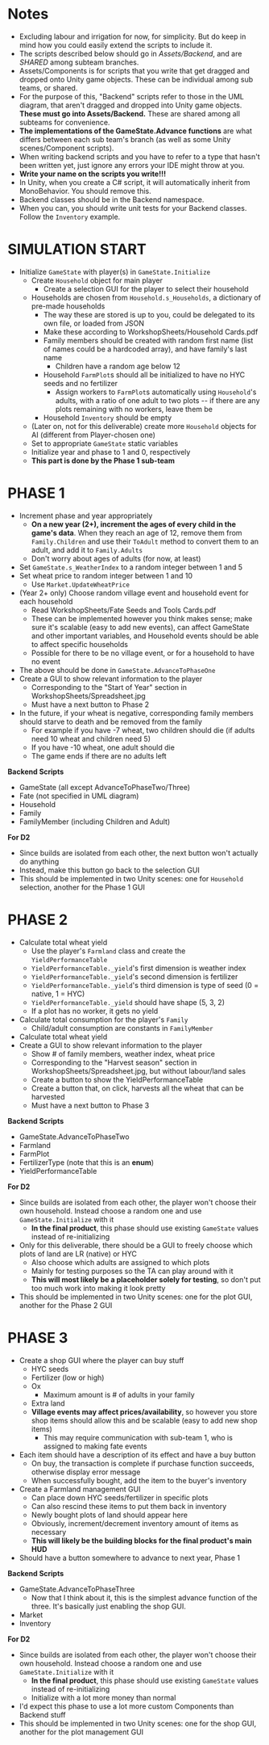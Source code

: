 <By Andy Wang>

# Notes
- Excluding labour and irrigation for now, for simplicity. But do keep in mind how you could easily extend the scripts to include it.
- The scripts described below should go in *Assets/Backend*, and are *SHARED* among subteam branches.
- Assets/Components is for scripts that you write that get dragged and dropped onto Unity game objects. These can be individual among sub teams, or shared.
- For the purpose of this, "Backend" scripts refer to those in the UML diagram, that aren't dragged and dropped into Unity game objects. **These must go into Assets/Backend.** These are shared among all subteams for convenience.
- **The implementations of the GameState.Advance functions** are what differs between each sub team's branch (as well as some Unity scenes/Component scripts).
- When writing backend scripts and you have to refer to a type that hasn't been written yet, just ignore any errors your IDE might throw at you.
- **Write your name on the scripts you write!!!**
- In Unity, when you create a C# script, it will automatically inherit from MonoBehavior. You should remove this.
- Backend classes should be in the Backend namespace.
- When you can, you should write unit tests for your Backend classes. Follow the `Inventory` example.

# SIMULATION START
- Initialize `GameState` with player(s) in `GameState.Initialize`
    - Create `Household` object for main player
        - Create a selection GUI for the player to select their household
    - Households are chosen from `Household.s_Households`, a dictionary of pre-made households
        - The way these are stored is up to you, could be delegated to its own file, or loaded from JSON
        - Make these according to WorkshopSheets/Household Cards.pdf
        - Family members should be created with random first name (list of names could be a hardcoded array), and have family's last name
            - Children have a random age below 12
        - Household `FarmPlot`s should all be initialized to have no HYC seeds and no fertilizer
            - Assign workers to `FarmPlot`s automatically using `Household`'s adults, with a ratio of one adult to two plots -- if there are any plots remaining with no workers, leave them be
        - Household `Inventory` should be empty
    - (Later on, not for this deliverable) create more `Household` objects for AI (different from Player-chosen one)
    - Set to appropriate `GameState` static variables
    - Initialize year and phase to 1 and 0, respectively
    - **This part is done by the Phase 1 sub-team**

# PHASE 1
- Increment phase and year appropriately
    - **On a new year (2+), increment the ages of every child in the game's data**. When they reach an age of 12, remove them from `Family.Children` and use their `ToAdult` method to convert them to an adult, and add it to `Family.Adults`
    - Don't worry about ages of adults (for now, at least)
- Set `GameState.s_WeatherIndex` to a random integer between 1 and 5
- Set wheat price to random integer between 1 and 10
    - Use `Market.UpdateWheatPrice`
- (Year 2+ only) Choose random village event and household event for each household
    - Read WorkshopSheets/Fate Seeds and Tools Cards.pdf
    - These can be implemented however you think makes sense; make sure it's scalable (easy to add new events), can affect GameState and other important variables, and Household events should be able to affect specific households
    - Possible for there to be no village event, or for a household to have no event
- The above should be done in `GameState.AdvanceToPhaseOne`
- Create a GUI to show relevant information to the player
    - Corresponding to the "Start of Year" section in WorkshopSheets/Spreadsheet.jpg
    - Must have a next button to Phase 2
- In the future, if your wheat is negative, corresponding family members should starve to death and be removed from the family
    - For example if you have -7 wheat, two children should die (if adults need 10 wheat and children need 5)
    - If you have -10 wheat, one adult should die
    - The game ends if there are no adults left

**Backend Scripts**
- GameState (all except AdvanceToPhaseTwo/Three)
- Fate (not specified in UML diagram)
- Household
- Family
- FamilyMember (including Children and Adult)

**For D2**
- Since builds are isolated from each other, the next button won't actually do anything
- Instead, make this button go back to the selection GUI
- This should be implemented in two Unity scenes: one for `Household` selection, another for the Phase 1 GUI

# PHASE 2
- Calculate total wheat yield
    - Use the player's `Farmland` class and create the `YieldPerformanceTable`
    - `YieldPerformanceTable._yield`'s first dimension is weather index
    - `YieldPerformanceTable._yield`'s second dimension is fertilizer
    - `YieldPerformanceTable._yield`'s third dimension is type of seed (0 = native, 1 = HYC)
    - `YieldPerformanceTable._yield` should have shape (5, 3, 2)
    - If a plot has no worker, it gets no yield
- Calculate total consumption for the player's `Family`
    - Child/adult consumption are constants in `FamilyMember`
- Calculate total wheat yield
- Create a GUI to show relevant information to the player
    - Show # of family members, weather index, wheat price
    - Corresponding to the "Harvest season" section in WorkshopSheets/Spreadsheet.jpg, but without labour/land sales
    - Create a button to show the YieldPerformanceTable
    - Create a button that, on click, harvests all the wheat that can be harvested
    - Must have a next button to Phase 3

**Backend Scripts**
- GameState.AdvanceToPhaseTwo
- Farmland
- FarmPlot
- FertilizerType (note that this is an **enum**)
- YieldPerformanceTable

**For D2**
- Since builds are isolated from each other, the player won't choose their own household. Instead choose a random one and use `GameState.Initialize` with it
    - **In the final product**, this phase should use existing `GameState` values instead of re-initializing
- Only for this deliverable, there should be a GUI to freely choose which plots of land are LR (native) or HYC
    - Also choose which adults are assigned to which plots
    - Mainly for testing purposes so the TA can play around with it
    - **This will most likely be a placeholder solely for testing**, so don't put too much work into making it look pretty
- This should be implemented in two Unity scenes: one for the plot GUI, another for the Phase 2 GUI

# PHASE 3
- Create a shop GUI where the player can buy stuff
    - HYC seeds
    - Fertilizer (low or high)
    - Ox
        - Maximum amount is # of adults in your family
    - Extra land
    - **Village events may affect prices/availability**, so however you store shop items should allow this and be scalable (easy to add new shop items)
        - This may require communication with sub-team 1, who is assigned to making fate events
- Each item should have a description of its effect and have a buy button
    - On buy, the transaction is complete if purchase function succeeds, otherwise display error message
    - When successfully bought, add the item to the buyer's inventory
- Create a Farmland management GUI
    - Can place down HYC seeds/fertilizer in specific plots
    - Can also rescind these items to put them back in inventory
    - Newly bought plots of land should appear here
    - Obviously, increment/decrement inventory amount of items as necessary
    - **This will likely be the building blocks for the final product's main HUD**
- Should have a button somewhere to advance to next year, Phase 1

**Backend Scripts**
- GameState.AdvanceToPhaseThree
    - Now that I think about it, this is the simplest advance function of the three. It's basically just enabling the shop GUI.
- Market
- Inventory

**For D2**
- Since builds are isolated from each other, the player won't choose their own household. Instead choose a random one and use `GameState.Initialize` with it
    - **In the final product**, this phase should use existing `GameState` values instead of re-initializing
    - Initialize with a lot more money than normal
- I'd expect this phase to use a lot more custom Components than Backend stuff
- This should be implemented in two Unity scenes: one for the shop GUI, another for the plot management GUI

